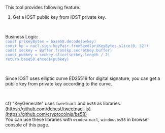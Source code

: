 This tool provides following feature.  
1. Get a IOST public key from IOST private key.  
<br />

Business Logic:  
<span style="color: #618BF7;">
  `const priKeyBytes = base58.decode(pvkey)`  
  `const kp = nacl.sign.keyPair.fromSeed(priKeyBytes.slice(0, 32))`  
  `const seckey = Buffer.from(kp.secretKey.buffer)`  
  `const pubkey = seckey.slice(seckey.length / 2)`  
  `return base58.encode(pubkey)`
</span>  

<br />

Since IOST uses elliptic curve ED25519 for digital signature, you can get a public key from private key according to the curve.

<br />

cf) "KeyGenerate" uses `tweetnacl` and `bs58` as libraries.  
[(https://github.com/dchest/tweetnacl-js)](https://github.com/dchest/tweetnacl-js)  
[(https://github.com/cryptocoinjs/bs58)](https://github.com/cryptocoinjs/bs58)  
You can use these libraries with `window.nacl`, `window.bs58` in browser console of this page.
